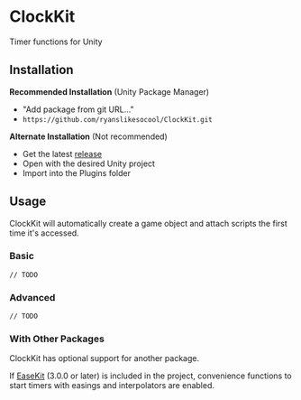 # ClockKit
Timer functions for Unity

## Installation
**Recommended Installation** (Unity Package Manager)
- "Add package from git URL..."
- `https://github.com/ryanslikesocool/ClockKit.git`

**Alternate Installation** (Not recommended)
- Get the latest [release](https://github.com/ryanslikesocool/ClockKit/releases)
- Open with the desired Unity project
- Import into the Plugins folder

## Usage
ClockKit will automatically create a game object and attach scripts the first time it's accessed.

### Basic
`// TODO`

### Advanced
`// TODO`

### With Other Packages
ClockKit has optional support for another package.

If [EaseKit](https://github.com/ryanslikesocool/EaseKit) (3.0.0 or later) is included in the project, convenience functions to start timers with easings and interpolators are enabled.

